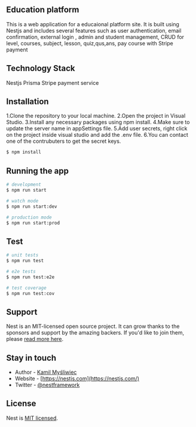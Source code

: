 
## Education platform

This is a web application for a educaional  platform site. It is built using Nestjs and  includes several features such as user authentication, email confirmation, external login , admin and student management, CRUD for level, courses, subject, lesson, quiz,qus,ans, pay course with Stripe payment 

## Technology Stack
Nestjs
Prisma
Stripe payment service

## Installation
1.Clone the repository to your local machine.
2.Open the project in Visual Studio.
3.Install any necessary packages using npm install.
4.Make sure to update the server name in appSettings file.
5.Add user secrets, right click on the project inside visual studio and add the .env file.
6.You can contact one of the contrubuters to get the secret keys.

```bash
$ npm install
```

## Running the app

```bash
# development
$ npm run start

# watch mode
$ npm run start:dev

# production mode
$ npm run start:prod
```

## Test

```bash
# unit tests
$ npm run test

# e2e tests
$ npm run test:e2e

# test coverage
$ npm run test:cov
```

## Support

Nest is an MIT-licensed open source project. It can grow thanks to the sponsors and support by the amazing backers. If you'd like to join them, please [read more here](https://docs.nestjs.com/support).

## Stay in touch

- Author - [Kamil Myśliwiec](https://kamilmysliwiec.com)
- Website - [https://nestjs.com](https://nestjs.com/)
- Twitter - [@nestframework](https://twitter.com/nestframework)

## License

Nest is [MIT licensed](LICENSE).
